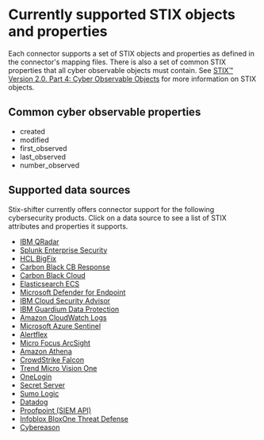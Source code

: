 # Currently supported STIX objects and properties
Each connector supports a set of STIX objects and properties as defined in the connector's mapping files. There is also a set of common STIX properties that all cyber observable objects must contain. See [STIX™ Version 2.0. Part 4: Cyber Observable Objects](http://docs.oasis-open.org/cti/stix/v2.0/stix-v2.0-part4-cyber-observable-objects.html) for more information on STIX objects.
## Common cyber observable properties
- created
- modified
- first_observed
- last_observed
- number_observed

## Supported data sources
Stix-shifter currently offers connector support for the following cybersecurity products. Click on a data source to see a list of STIX attributes and properties it supports.

- [IBM QRadar](connectors/qradar_supported_stix.md)
- [Splunk Enterprise Security](connectors/splunk_supported_stix.md)
- [HCL BigFix](connectors/bigfix_supported_stix.md)
- [Carbon Black CB Response](connectors/carbonblack_supported_stix.md)
- [Carbon Black Cloud](connectors/cbcloud_supported_stix.md)
- [Elasticsearch ECS](connectors/elastic_ecs_supported_stix.md)
- [Microsoft Defender for Endpoint](connectors/msatp_supported_stix.md)
- [IBM Cloud Security Advisor](connectors/security_advisor_supported_stix.md)
- [IBM Guardium Data Protection](connectors/guardium_supported_stix.md)
- [Amazon CloudWatch Logs](connectors/aws_cloud_watch_logs_supported_stix.md)
- [Microsoft Azure Sentinel](connectors/azure_sentinel_supported_stix.md)
- [Alertflex](connectors/alertflex_supported_stix.md)
- [Micro Focus ArcSight](connectors/arcsight_supported_stix.md)
- [Amazon Athena](connectors/aws_athena_supported_stix.md)
- [CrowdStrike Falcon](connectors/crowdstrike_supported_stix.md)
- [Trend Micro Vision One](connectors/trendmicro_vision_one_supported_stix.md)
- [OneLogin](connectors/onelogin_supported_stix.md)
- [Secret Server](connectors/secretserver_supported_stix.md)
- [Sumo Logic](connectors/sumologic_supported_stix.md)
- [Datadog](connectors/datadog_supported_stix.md)
- [Proofpoint (SIEM API)](connectors/proofpoint_supported_stix.md)
- [Infoblox BloxOne Threat Defense](connectors/infoblox_supported_stix.md)
- [Cybereason](connectors/cybereason_supported_stix.md)